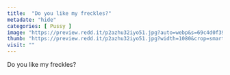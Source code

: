 ```yaml
---
title:  "Do you like my freckles?"
metadate: "hide"
categories: [ Pussy ]
image: "https://preview.redd.it/p2azhu32iyo51.jpg?auto=webp&s=69c4d0f39a7fcd5c37837099b5ce96efe0123c5e"
thumb: "https://preview.redd.it/p2azhu32iyo51.jpg?width=1080&crop=smart&auto=webp&s=e2ba347365a29cf9d8952fa823a9f0ff344057cb"
visit: ""
---
```

Do you like my freckles?

